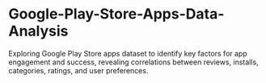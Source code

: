 # Google-Play-Store-Apps-Data-Analysis
Exploring Google Play Store apps dataset to identify key factors for app engagement and success, revealing correlations between reviews, installs, categories, ratings, and user preferences.
